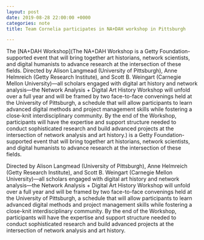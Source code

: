 ```yaml
---
layout: post
date: 2019-08-28 22:00:00 +0000
categories: note
title: Team Cornelia participates in NA+DAH workshop in Pittsburgh

---
```

The [NA+DAH Workshop](The NA+DAH Workshop is a Getty Foundation-supported event that will bring together art historians, network scientists, and digital humanists to advance research at the intersection of these fields.  Directed by Alison Langmead (University of Pittsburgh), Anne Helmreich (Getty Research Institute), and Scott B. Weingart (Carnegie Mellon University)—all scholars engaged with digital art history and network analysis—the Network Analysis + Digital Art History Workshop will unfold over a full year and will be framed by two face-to-face convenings held at the University of Pittsburgh, a schedule that will allow participants to learn advanced digital methods and project management skills while fostering a close-knit interdisciplinary community. By the end of the Workshop, participants will have the expertise and support structure needed to conduct sophisticated research and build advanced projects at the intersection of network analysis and art history.) is a Getty Foundation-supported event that will bring together art historians, network scientists, and digital humanists to advance research at the intersection of these fields.

Directed by Alison Langmead (University of Pittsburgh), Anne Helmreich (Getty Research Institute), and Scott B. Weingart (Carnegie Mellon University)—all scholars engaged with digital art history and network analysis—the Network Analysis + Digital Art History Workshop will unfold over a full year and will be framed by two face-to-face convenings held at the University of Pittsburgh, a schedule that will allow participants to learn advanced digital methods and project management skills while fostering a close-knit interdisciplinary community. By the end of the Workshop, participants will have the expertise and support structure needed to conduct sophisticated research and build advanced projects at the intersection of network analysis and art history.